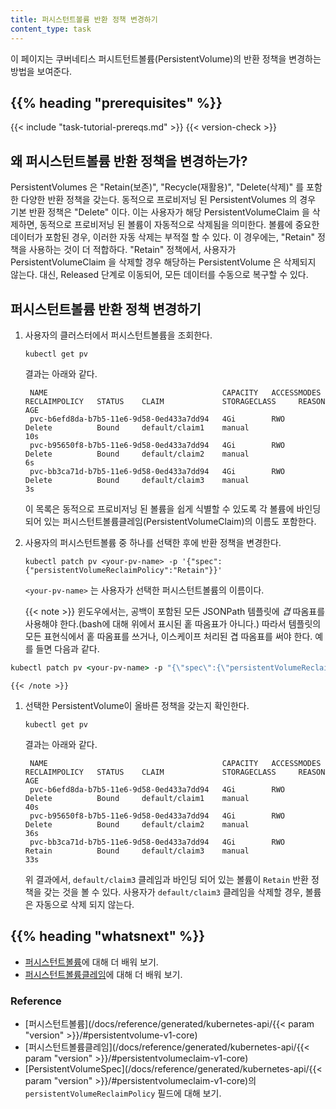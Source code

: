 ```yaml
---
title: 퍼시스턴트볼륨 반환 정책 변경하기
content_type: task
---
```


<!-- overview -->
이 페이지는 쿠버네티스 퍼시트턴트볼륨(PersistentVolume)의 반환 정책을 
변경하는 방법을 보여준다.


## {{% heading "prerequisites" %}}


{{< include "task-tutorial-prereqs.md" >}} {{< version-check >}}



<!-- steps -->

## 왜 퍼시스턴트볼륨 반환 정책을 변경하는가?

PersistentVolumes 은 "Retain(보존)", "Recycle(재활용)", "Delete(삭제)" 를 포함한 
다양한 반환 정책을 갖는다. 동적으로 프로비저닝 된 PersistentVolumes 의 경우 
기본 반환 정책은 "Delete" 이다. 이는 사용자가 해당 PersistentVolumeClaim 을 삭제하면, 
동적으로 프로비저닝 된 볼륨이 자동적으로 삭제됨을 의미한다.
볼륨에 중요한 데이터가 포함된 경우, 이러한 자동 삭제는 부적절 할 수 있다.
이 경우에는, "Retain" 정책을 사용하는 것이 더 적합하다.
"Retain" 정책에서, 사용자가 PersistentVolumeClaim 을 삭제할 경우 해당하는
PersistentVolume 은 삭제되지 않는다. 
대신, Released 단계로 이동되어, 모든 데이터를 수동으로 복구할 수 있다.

## 퍼시스턴트볼륨 반환 정책 변경하기

1. 사용자의 클러스터에서 퍼시스턴트볼륨을 조회한다.

    ```shell
    kubectl get pv
    ```

	결과는 아래와 같다.

        NAME                                       CAPACITY   ACCESSMODES   RECLAIMPOLICY   STATUS    CLAIM             STORAGECLASS     REASON    AGE
        pvc-b6efd8da-b7b5-11e6-9d58-0ed433a7dd94   4Gi        RWO           Delete          Bound     default/claim1    manual                     10s
        pvc-b95650f8-b7b5-11e6-9d58-0ed433a7dd94   4Gi        RWO           Delete          Bound     default/claim2    manual                     6s
        pvc-bb3ca71d-b7b5-11e6-9d58-0ed433a7dd94   4Gi        RWO           Delete          Bound     default/claim3    manual                     3s

	 이 목록은 동적으로 프로비저닝 된 볼륨을 쉽게 식별할 수 있도록 
   각 볼륨에 바인딩 되어 있는 퍼시스턴트볼륨클레임(PersistentVolumeClaim)의 이름도 포함한다.

1. 사용자의 퍼시스턴트볼륨 중 하나를 선택한 후에 반환 정책을 변경한다.

    ```shell
    kubectl patch pv <your-pv-name> -p '{"spec":{"persistentVolumeReclaimPolicy":"Retain"}}'
    ```

	`<your-pv-name>` 는 사용자가 선택한 퍼시스턴트볼륨의 이름이다.

    {{< note >}}
	윈도우에서는, 공백이 포함된 모든 JSONPath 템플릿에 _겹_ 따옴표를 사용해야 한다.(bash에 대해 위에서 표시된 홑 따옴표가 아니다.) 따라서 템플릿의 모든 표현식에서 홑 따옴표를 쓰거나, 이스케이프 처리된 겹 따옴표를 써야 한다. 예를 들면 다음과 같다.

```cmd
kubectl patch pv <your-pv-name> -p "{\"spec\":{\"persistentVolumeReclaimPolicy\":\"Retain\"}}"
```

    {{< /note >}}

1. 선택한 PersistentVolume이 올바른 정책을 갖는지 확인한다.

    ```shell
    kubectl get pv
    ```

	결과는 아래와 같다.

        NAME                                       CAPACITY   ACCESSMODES   RECLAIMPOLICY   STATUS    CLAIM             STORAGECLASS     REASON    AGE
        pvc-b6efd8da-b7b5-11e6-9d58-0ed433a7dd94   4Gi        RWO           Delete          Bound     default/claim1    manual                     40s
        pvc-b95650f8-b7b5-11e6-9d58-0ed433a7dd94   4Gi        RWO           Delete          Bound     default/claim2    manual                     36s
        pvc-bb3ca71d-b7b5-11e6-9d58-0ed433a7dd94   4Gi        RWO           Retain          Bound     default/claim3    manual                     33s

	위 결과에서, `default/claim3` 클레임과 바인딩 되어 있는 볼륨이 `Retain` 반환 정책을 
	갖는 것을 볼 수 있다. 사용자가 `default/claim3` 클레임을 삭제할 경우, 
	볼륨은 자동으로 삭제 되지 않는다.



## {{% heading "whatsnext" %}}

* [퍼시스턴트볼륨](/ko/docs/concepts/storage/persistent-volumes/)에 대해 더 배워 보기.
* [퍼시스턴트볼륨클레임](/ko/docs/concepts/storage/persistent-volumes/#persistentvolumeclaims)에 대해 더 배워 보기.

### Reference

* [퍼시스턴트볼륨](/docs/reference/generated/kubernetes-api/{{< param "version" >}}/#persistentvolume-v1-core)
* [퍼시스턴트볼륨클레임](/docs/reference/generated/kubernetes-api/{{< param "version" >}}/#persistentvolumeclaim-v1-core)
* [PersistentVolumeSpec](/docs/reference/generated/kubernetes-api/{{< param "version" >}}/#persistentvolumeclaim-v1-core)의 `persistentVolumeReclaimPolicy` 필드에 대해 보기.



